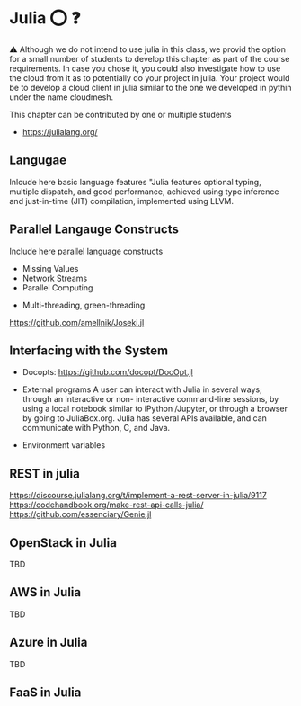 # Julia :o: :question:

:warning: Although we do not intend to use julia in this class, we
provid the option for a small number of students to develop this
chapter as part of the course requirements. In case you chose it, you
could also investigate how to use the cloud from it as to potentially
do your project in julia. Your project would be to develop a cloud
client in julia similar to the one we developed in pythin under the
name cloudmesh.


This chapter can be contributed by one or multiple students

* <https://julialang.org/>

## Langugae

Inlcude here basic language features
"Julia features optional typing, multiple dispatch, and good performance, 
achieved using type inference and just-in-time (JIT) compilation, implemented 
using LLVM.

## Parallel Langauge Constructs

Include here parallel language constructs

* Missing Values
* Network Streams
* Parallel Computing
- Multi-threading, green-threading

https://github.com/amellnik/Joseki.jl



## Interfacing with the System
* Docopts: 
https://github.com/docopt/DocOpt.jl

* External programs
A user can interact with Julia in several ways; through an interactive or non-
interactive command-line sessions, by using a local notebook similar to iPython
/Jupyter, or through a browser by going to JuliaBox.org.
Julia has several APIs available, and can communicate with Python, C, and Java.  

* Environment variables

## REST in julia
https://discourse.julialang.org/t/implement-a-rest-server-in-julia/9117
https://codehandbook.org/make-rest-api-calls-julia/
https://github.com/essenciary/Genie.jl

## OpenStack in Julia

TBD

## AWS in Julia

TBD

## Azure in Julia

TBD

## FaaS in Julia

